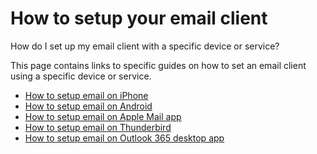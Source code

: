 # How to setup your email client

How do I set up my email client with a specific device or service?

This page contains links to specific guides on how to set an email client using a specific device or service.

- [How to setup email on iPhone](/docs/articles/email/how-to-setup-email-on-iphone)
- [How to setup email on Android](/docs/articles/email/how-to-setup-email-on-android)
- [How to setup email on Apple Mail app](/docs/articles/email/how-to-setup-email-on-apple-mail-app)
- [How to setup email on Thunderbird](/website/docs/articles/email/how-to-setup-email-on-thunderbird)
- [How to setup email on Outlook 365 desktop app](/docs/articles/email/how-to-setup-email-on-outlook-365-desktop-app)
  
